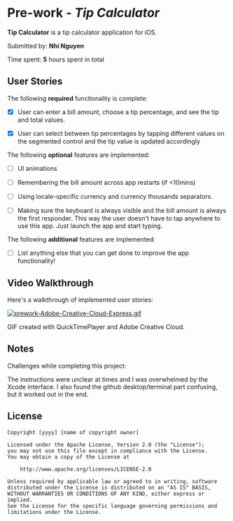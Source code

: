 Pre-work - *Tip Calculator*
=============================

**Tip Calculator** is a tip calculator application for iOS.

Submitted by: **Nhi Nguyen**

Time spent: **5** hours spent in total

User Stories
------------

The following **required** functionality is complete:

-   [x] User can enter a bill amount, choose a tip percentage, and see the tip and total values.

-   [x] User can select between tip percentages by tapping different values on the segmented control and the tip value is updated accordingly

The following **optional** features are implemented:

-   [ ] UI animations

-   [ ] Remembering the bill amount across app restarts (if <10mins)

-   [ ] Using locale-specific currency and currency thousands separators.

-   [ ] Making sure the keyboard is always visible and the bill amount is always the first responder. This way the user doesn't have to tap anywhere to use this app. Just launch the app and start typing.

The following **additional** features are implemented:

-   [ ] List anything else that you can get done to improve the app functionality!

Video Walkthrough
-----------------

Here's a walkthrough of implemented user stories:

[![prework-Adobe-Creative-Cloud-Express.gif](https://i.postimg.cc/9XS6rfyS/prework-Adobe-Creative-Cloud-Express.gif)](https://postimg.cc/bdxC5pCH)

GIF created with QuickTimePlayer and Adobe Creative Cloud.

Notes
-----

Challenges while completing this project:

The instructions were unclear at times and I was overwhelmed by the Xcode interface. I also found the github desktop/terminal part confusing, but it worked out in the end. 

License
-------

~~~~~~~~~~~~~~~~~~~~~~~~~~~~~~~~~~~~~~~~~~~~~~~~~~~~~~~~~~~~~~~~~~~~~~~~~~~~~~~~
Copyright [yyyy] [name of copyright owner]

Licensed under the Apache License, Version 2.0 (the "License");
you may not use this file except in compliance with the License.
You may obtain a copy of the License at

    http://www.apache.org/licenses/LICENSE-2.0

Unless required by applicable law or agreed to in writing, software
distributed under the License is distributed on an "AS IS" BASIS,
WITHOUT WARRANTIES OR CONDITIONS OF ANY KIND, either express or implied.
See the License for the specific language governing permissions and
limitations under the License.
~~~~~~~~~~~~~~~~~~~~~~~~~~~~~~~~~~~~~~~~~~~~~~~~~~~~~~~~~~~~~~~~~~~~~~~~~~~~~~~~
